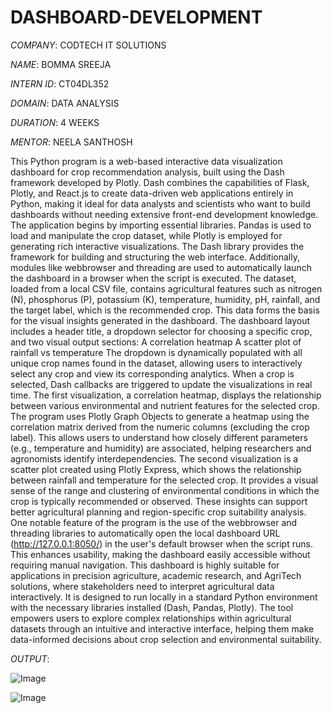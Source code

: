 # DASHBOARD-DEVELOPMENT

*COMPANY*: CODTECH IT SOLUTIONS

*NAME*: BOMMA SREEJA

*INTERN ID*: CT04DL352

*DOMAIN*: DATA ANALYSIS

*DURATION*: 4 WEEKS

*MENTOR*: NEELA SANTHOSH

This Python program is a web-based interactive data visualization dashboard for crop recommendation analysis, built using the Dash framework developed by Plotly. Dash combines the capabilities of Flask, Plotly, and React.js to create data-driven web applications entirely in Python, making it ideal for data analysts and scientists who want to build dashboards without needing extensive front-end development knowledge.
The application begins by importing essential libraries. Pandas is used to load and manipulate the crop dataset, while Plotly is employed for generating rich interactive visualizations. The Dash library provides the framework for building and structuring the web interface. Additionally, modules like webbrowser and threading are used to automatically launch the dashboard in a browser when the script is executed.
The dataset, loaded from a local CSV file, contains agricultural features such as nitrogen (N), phosphorus (P), potassium (K), temperature, humidity, pH, rainfall, and the target label, which is the recommended crop. This data forms the basis for the visual insights generated in the dashboard.
The dashboard layout includes a header title, a dropdown selector for choosing a specific crop, and two visual output sections:
A correlation heatmap
A scatter plot of rainfall vs temperature
The dropdown is dynamically populated with all unique crop names found in the dataset, allowing users to interactively select any crop and view its corresponding analytics. When a crop is selected, Dash callbacks are triggered to update the visualizations in real time.
The first visualization, a correlation heatmap, displays the relationship between various environmental and nutrient features for the selected crop. The program uses Plotly Graph Objects to generate a heatmap using the correlation matrix derived from the numeric columns (excluding the crop label). This allows users to understand how closely different parameters (e.g., temperature and humidity) are associated, helping researchers and agronomists identify interdependencies.
The second visualization is a scatter plot created using Plotly Express, which shows the relationship between rainfall and temperature for the selected crop. It provides a visual sense of the range and clustering of environmental conditions in which the crop is typically recommended or observed. These insights can support better agricultural planning and region-specific crop suitability analysis.
One notable feature of the program is the use of the webbrowser and threading libraries to automatically open the local dashboard URL (http://127.0.0.1:8050/) in the user's default browser when the script runs. This enhances usability, making the dashboard easily accessible without requiring manual navigation.
This dashboard is highly suitable for applications in precision agriculture, academic research, and AgriTech solutions, where stakeholders need to interpret agricultural data interactively. It is designed to run locally in a standard Python environment with the necessary libraries installed (Dash, Pandas, Plotly). The tool empowers users to explore complex relationships within agricultural datasets through an intuitive and interactive interface, helping them make data-informed decisions about crop selection and environmental suitability.

*OUTPUT*:

![Image](https://github.com/user-attachments/assets/afb597b9-0ec6-42b0-b13f-2eb8f7372446)

![Image](https://github.com/user-attachments/assets/8aee4b41-1829-49af-aa6c-9877d2a0153d)
